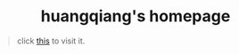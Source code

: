 <center> <h1>huangqiang's homepage</h1></center>



>click [this](https://huangqiang97.github.io) to visit it.

